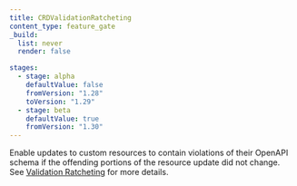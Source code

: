```yaml
---
title: CRDValidationRatcheting
content_type: feature_gate
_build:
  list: never
  render: false

stages:
  - stage: alpha
    defaultValue: false
    fromVersion: "1.28"
    toVersion: "1.29"
  - stage: beta
    defaultValue: true
    fromVersion: "1.30"
---
```

Enable updates to custom resources to contain
violations of their OpenAPI schema if the offending portions of the resource
update did not change. See [Validation Ratcheting](/docs/tasks/extend-kubernetes/custom-resources/custom-resource-definitions/#validation-ratcheting) for more details.

